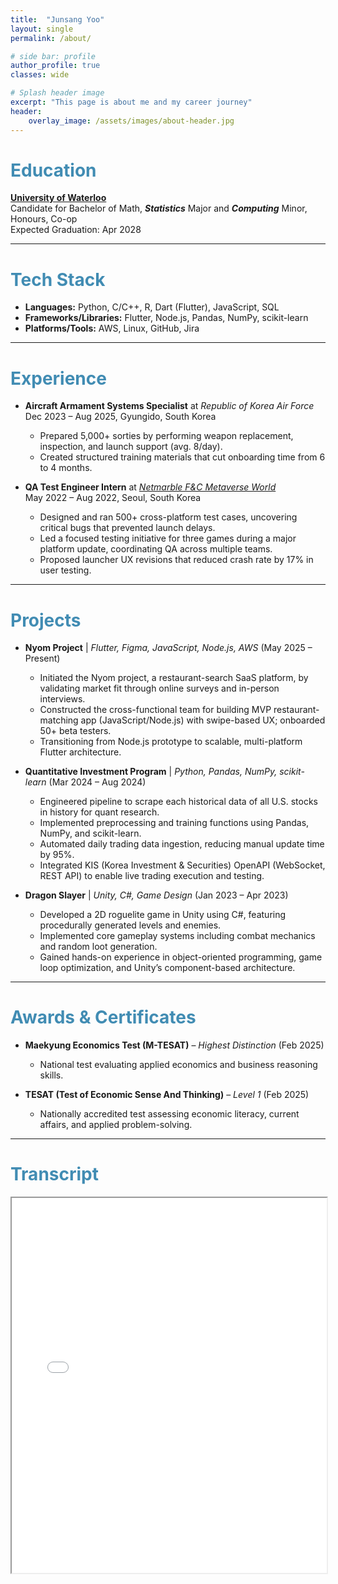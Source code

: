 ```yaml
---
title:  "Junsang Yoo"
layout: single
permalink: /about/

# side bar: profile
author_profile: true
classes: wide

# Splash header image
excerpt: "This page is about me and my career journey"
header:
    overlay_image: /assets/images/about-header.jpg
---
```


# <span style='color: #418CB3;'>Education</span>
[**University of Waterloo**](https://uwaterloo.ca/)  
Candidate for Bachelor of Math, ***Statistics*** Major and ***Computing*** Minor, Honours, Co-op <br />
Expected Graduation: Apr 2028  

---

# <span style='color: #418CB3;'>Tech Stack</span>

+ **Languages:** Python, C/C++, R, Dart (Flutter), JavaScript, SQL  
+ **Frameworks/Libraries:** Flutter, Node.js, Pandas, NumPy, scikit-learn  
+ **Platforms/Tools:** AWS, Linux, GitHub, Jira  

---

# <span style='color: #418CB3;'>Experience</span>

+ **Aircraft Armament Systems Specialist** at *Republic of Korea Air Force* <br />
Dec 2023 – Aug 2025, Gyungido, South Korea  
  + Prepared 5,000+ sorties by performing weapon replacement, inspection, and launch support (avg. 8/day).  
  + Created structured training materials that cut onboarding time from 6 to 4 months.  

+ **QA Test Engineer Intern** at [*Netmarble F&C Metaverse World*](https://company.netmarble.com/studio/list/fnc) <br />
May 2022 – Aug 2022, Seoul, South Korea  
  + Designed and ran 500+ cross-platform test cases, uncovering critical bugs that prevented launch delays.  
  + Led a focused testing initiative for three games during a major platform update, coordinating QA across multiple teams.  
  + Proposed launcher UX revisions that reduced crash rate by 17% in user testing.  

---

# <span style='color: #418CB3;'>Projects</span>

+ **Nyom Project** | *Flutter, Figma, JavaScript, Node.js, AWS* (May 2025 – Present)  
  + Initiated the Nyom project, a restaurant-search SaaS platform, by validating market fit through online surveys and in-person interviews.  
  + Constructed the cross-functional team for building MVP restaurant-matching app (JavaScript/Node.js) with swipe-based UX; onboarded 50+ beta testers.  
  + Transitioning from Node.js prototype to scalable, multi-platform Flutter architecture.  

+ **Quantitative Investment Program** | *Python, Pandas, NumPy, scikit-learn* (Mar 2024 – Aug 2024)  
  + Engineered pipeline to scrape each historical data of all U.S. stocks in history for quant research.  
  + Implemented preprocessing and training functions using Pandas, NumPy, and scikit-learn.  
  + Automated daily trading data ingestion, reducing manual update time by 95%.  
  + Integrated KIS (Korea Investment & Securities) OpenAPI (WebSocket, REST API) to enable live trading execution and testing.  

+ **Dragon Slayer** | *Unity, C#, Game Design* (Jan 2023 – Apr 2023)  
  + Developed a 2D roguelite game in Unity using C#, featuring procedurally generated levels and enemies.  
  + Implemented core gameplay systems including combat mechanics and random loot generation.  
  + Gained hands-on experience in object-oriented programming, game loop optimization, and Unity’s component-based architecture.  

---

# <span style='color: #418CB3;'>Awards & Certificates</span>

+ **Maekyung Economics Test (M-TESAT)** – *Highest Distinction* (Feb 2025)  
  + National test evaluating applied economics and business reasoning skills.  

+ **TESAT (Test of Economic Sense And Thinking)** – *Level 1* (Feb 2025)  
  + Nationally accredited test assessing economic literacy, current affairs, and applied problem-solving.  

---

# <span style='color: #418CB3;'>Transcript</span>

<iframe src="/assets/docs/Transcript.pdf" width="100%" height="600px">
</iframe>